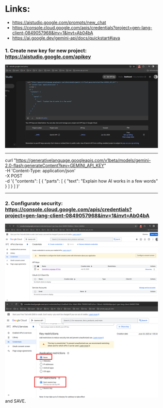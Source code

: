 # Links:
* https://aistudio.google.com/prompts/new_chat
* https://console.cloud.google.com/apis/credentials?project=gen-lang-client-0849057968&inv=1&invt=Ab04bA
* https://ai.google.dev/gemini-api/docs/quickstart#java

### 1. Create new key for new project: https://aistudio.google.com/apikey  
![img.png](img.png)
 
***
curl "https://generativelanguage.googleapis.com/v1beta/models/gemini-2.0-flash:generateContent?key=GEMINI_API_KEY" \
-H 'Content-Type: application/json' \
-X POST \
-d '{
"contents": [
{
"parts": [
{
"text": "Explain how AI works in a few words"
}
]
}
]
}'
***

### 2. Configurate security: https://console.cloud.google.com/apis/credentials?project=gen-lang-client-0849057968&inv=1&invt=Ab04bA
![img_1.png](img_1.png)
![img_2.png](img_2.png)
and SAVE.